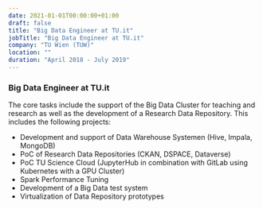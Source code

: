 ```yaml
---
date: 2021-01-01T00:00:00+01:00
draft: false
title: "Big Data Engineer at TU.it"
jobTitle: "Big Data Engineer at TU.it"
company: "TU Wien (TUW)"
location: ""
duration: "April 2018 - July 2019"
---
```

### Big Data Engineer at TU.it

The core tasks include the support of the Big Data Cluster for teaching and research as well as
the development of a Research Data Repository. This includes the following projects:
- Development and support of Data Warehouse Systemen (Hive, Impala, MongoDB)
- PoC of Research Data Repositories (CKAN, DSPACE, Dataverse)
- PoC TU Science Cloud (JupyterHub in combination with GitLab using Kubernetes with a GPU
Cluster)
- Spark Performance Tuning
- Development of a Big Data test system
- Virtualization of Data Repository prototypes